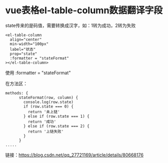 # vue表格el-table-column数据翻译字段 #

state传来的是码值，需要转换成汉字，如：1转为成功，2转为失败

```
<el-table-column
  align="center"
  min-width="100px"
  label="状态"
  prop="state"
  :formatter = "stateFormat"
></el-table-column>
```

使用 :formatter = "stateFormat"

在方法区：
```
methods: {
      stateFormat(row, column) {
        console.log(row.state)
        if (row.state === 0) {
          return '未上链'
        } else if (row.state === 1) {
          return '成功'
        } else if (row.state === 2) {
          return '上链失败'
        }
      }
.....
```

链接：https://blog.csdn.net/qq_27721169/article/details/80668176
